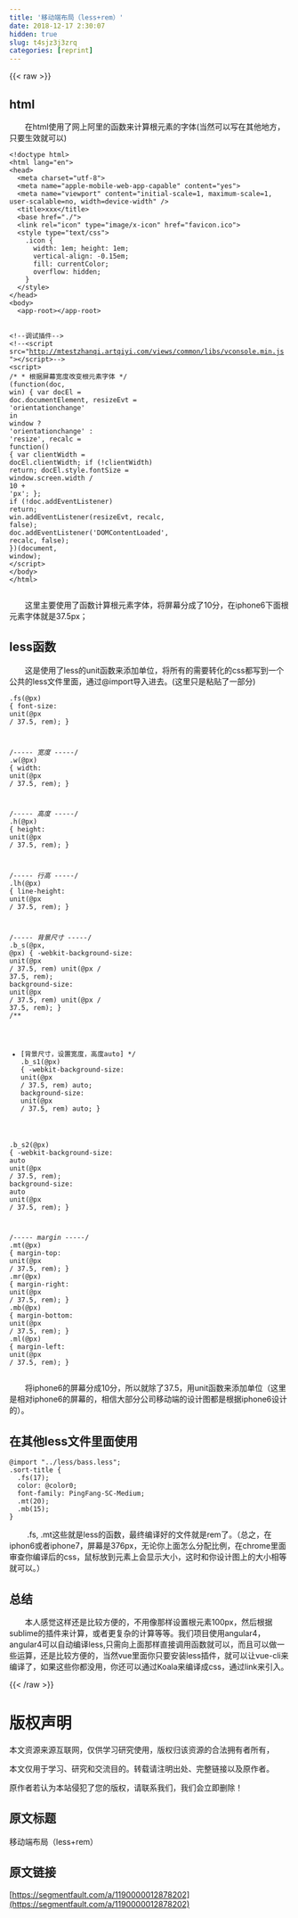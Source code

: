 ```yaml
---
title: '移动端布局（less+rem）' 
date: 2018-12-17 2:30:07
hidden: true
slug: t4sjz3j3zrq
categories: [reprint]
---
```


{{< raw >}}

                    
<h2 id="articleHeader0">html</h2>
<p>  在html使用了网上阿里的函数来计算根元素的字体(当然可以写在其他地方，只要生效就可以)</p>
<div class="widget-codetool" style="display:none;">
      <div class="widget-codetool--inner">
      <span class="selectCode code-tool" data-toggle="tooltip" data-placement="top" title="" data-original-title="全选"></span>
      <span type="button" class="copyCode code-tool" data-toggle="tooltip" data-placement="top" data-clipboard-text="<!doctype html>
<html lang=&quot;en&quot;>
<head>
  <meta charset=&quot;utf-8&quot;>
  <meta name=&quot;apple-mobile-web-app-capable&quot; content=&quot;yes&quot;>
  <meta name=&quot;viewport&quot; content=&quot;initial-scale=1, maximum-scale=1, user-scalable=no, width=device-width&quot; />
  <title>xxx</title>
  <base href=&quot;./&quot;>
  <link rel=&quot;icon&quot; type=&quot;image/x-icon&quot; href=&quot;favicon.ico&quot;>
  <style type=&quot;text/css&quot;>
    .icon {
      width: 1em; height: 1em;
      vertical-align: -0.15em;
      fill: currentColor;
      overflow: hidden;
    }
  </style>
</head>
<body>
  <app-root></app-root>

  <!--调试插件-->
  <!--<script src=&quot;http://mtestzhanqi.artqiyi.com/views/common/libs/vconsole.min.js &quot;></script>-->
  <script>
    /*
     * 根据屏幕宽度改变根元素字体
     */
    (function(doc, win) {
      var docEl = doc.documentElement,
        resizeEvt = 'orientationchange' in window ? 'orientationchange' : 'resize',
        recalc = function() {
          var clientWidth = docEl.clientWidth;
          if (!clientWidth) return;
          docEl.style.fontSize = window.screen.width / 10 + 'px';
        };
      if (!doc.addEventListener) return;
      win.addEventListener(resizeEvt, recalc, false);
      doc.addEventListener('DOMContentLoaded', recalc, false);
    })(document, window);
  </script>
</body>
</html>
" title="" data-original-title="复制"></span>
      <span type="button" class="saveToNote code-tool" data-toggle="tooltip" data-placement="top" title="" data-original-title="放进笔记"></span>
      </div>
      </div><pre class="xml hljs"><code class="html"><span class="hljs-meta">&lt;!doctype html&gt;</span>
<span class="hljs-tag">&lt;<span class="hljs-name">html</span> <span class="hljs-attr">lang</span>=<span class="hljs-string">"en"</span>&gt;</span>
<span class="hljs-tag">&lt;<span class="hljs-name">head</span>&gt;</span>
  <span class="hljs-tag">&lt;<span class="hljs-name">meta</span> <span class="hljs-attr">charset</span>=<span class="hljs-string">"utf-8"</span>&gt;</span>
  <span class="hljs-tag">&lt;<span class="hljs-name">meta</span> <span class="hljs-attr">name</span>=<span class="hljs-string">"apple-mobile-web-app-capable"</span> <span class="hljs-attr">content</span>=<span class="hljs-string">"yes"</span>&gt;</span>
  <span class="hljs-tag">&lt;<span class="hljs-name">meta</span> <span class="hljs-attr">name</span>=<span class="hljs-string">"viewport"</span> <span class="hljs-attr">content</span>=<span class="hljs-string">"initial-scale=1, maximum-scale=1, user-scalable=no, width=device-width"</span> /&gt;</span>
  <span class="hljs-tag">&lt;<span class="hljs-name">title</span>&gt;</span>xxx<span class="hljs-tag">&lt;/<span class="hljs-name">title</span>&gt;</span>
  <span class="hljs-tag">&lt;<span class="hljs-name">base</span> <span class="hljs-attr">href</span>=<span class="hljs-string">"./"</span>&gt;</span>
  <span class="hljs-tag">&lt;<span class="hljs-name">link</span> <span class="hljs-attr">rel</span>=<span class="hljs-string">"icon"</span> <span class="hljs-attr">type</span>=<span class="hljs-string">"image/x-icon"</span> <span class="hljs-attr">href</span>=<span class="hljs-string">"favicon.ico"</span>&gt;</span>
  <span class="hljs-tag">&lt;<span class="hljs-name">style</span> <span class="hljs-attr">type</span>=<span class="hljs-string">"text/css"</span>&gt;</span><span class="css">
    <span class="hljs-selector-class">.icon</span> {
      <span class="hljs-attribute">width</span>: <span class="hljs-number">1em</span>; <span class="hljs-attribute">height</span>: <span class="hljs-number">1em</span>;
      <span class="hljs-attribute">vertical-align</span>: -<span class="hljs-number">0.15em</span>;
      <span class="hljs-attribute">fill</span>: currentColor;
      <span class="hljs-attribute">overflow</span>: hidden;
    }
  </span><span class="hljs-tag">&lt;/<span class="hljs-name">style</span>&gt;</span>
<span class="hljs-tag">&lt;/<span class="hljs-name">head</span>&gt;</span>
<span class="hljs-tag">&lt;<span class="hljs-name">body</span>&gt;</span>
  <span class="hljs-tag">&lt;<span class="hljs-name">app-root</span>&gt;</span><span class="hljs-tag">&lt;/<span class="hljs-name">app-root</span>&gt;</span>

  <span class="hljs-comment">&lt;!--调试插件--&gt;</span>
  <span class="hljs-comment">&lt;!--&lt;script src="http://mtestzhanqi.artqiyi.com/views/common/libs/vconsole.min.js "&gt;&lt;/script&gt;--&gt;</span>
  <span class="hljs-tag">&lt;<span class="hljs-name">script</span>&gt;</span><span class="javascript">
    <span class="hljs-comment">/*
     * 根据屏幕宽度改变根元素字体
     */</span>
    (<span class="hljs-function"><span class="hljs-keyword">function</span>(<span class="hljs-params">doc, win</span>) </span>{
      <span class="hljs-keyword">var</span> docEl = doc.documentElement,
        resizeEvt = <span class="hljs-string">'orientationchange'</span> <span class="hljs-keyword">in</span> <span class="hljs-built_in">window</span> ? <span class="hljs-string">'orientationchange'</span> : <span class="hljs-string">'resize'</span>,
        recalc = <span class="hljs-function"><span class="hljs-keyword">function</span>(<span class="hljs-params"></span>) </span>{
          <span class="hljs-keyword">var</span> clientWidth = docEl.clientWidth;
          <span class="hljs-keyword">if</span> (!clientWidth) <span class="hljs-keyword">return</span>;
          docEl.style.fontSize = <span class="hljs-built_in">window</span>.screen.width / <span class="hljs-number">10</span> + <span class="hljs-string">'px'</span>;
        };
      <span class="hljs-keyword">if</span> (!doc.addEventListener) <span class="hljs-keyword">return</span>;
      win.addEventListener(resizeEvt, recalc, <span class="hljs-literal">false</span>);
      doc.addEventListener(<span class="hljs-string">'DOMContentLoaded'</span>, recalc, <span class="hljs-literal">false</span>);
    })(<span class="hljs-built_in">document</span>, <span class="hljs-built_in">window</span>);
  </span><span class="hljs-tag">&lt;/<span class="hljs-name">script</span>&gt;</span>
<span class="hljs-tag">&lt;/<span class="hljs-name">body</span>&gt;</span>
<span class="hljs-tag">&lt;/<span class="hljs-name">html</span>&gt;</span>
</code></pre>
<p>  这里主要使用了函数计算根元素字体，将屏幕分成了10分，在iphone6下面根元素字体就是37.5px；</p>
<h2 id="articleHeader1">less函数</h2>
<p>  这是使用了less的unit函数来添加单位，将所有的需要转化的css都写到一个公共的less文件里面，通过@import导入进去。(这里只是粘贴了一部分)</p>
<div class="widget-codetool" style="display:none;">
      <div class="widget-codetool--inner">
      <span class="selectCode code-tool" data-toggle="tooltip" data-placement="top" title="" data-original-title="全选"></span>
      <span type="button" class="copyCode code-tool" data-toggle="tooltip" data-placement="top" data-clipboard-text=".fs(@px) {
  font-size: unit(@px / 37.5, rem);
}

/*----- 宽度 -----*/
.w(@px) {
  width: unit(@px / 37.5, rem);
}

/*----- 高度 -----*/
.h(@px) {
  height: unit(@px / 37.5, rem);
}

/*----- 行高 -----*/
.lh(@px) {
  line-height: unit(@px / 37.5, rem);
}

/*----- 背景尺寸 -----*/
.b_s(@px, @px) {
  -webkit-background-size: unit(@px / 37.5, rem) unit(@px / 37.5, rem);
  background-size: unit(@px / 37.5, rem) unit(@px / 37.5, rem);
}
/**
* [背景尺寸，设置宽度，高度auto]
 */
.b_s1(@px) {
  -webkit-background-size: unit(@px / 37.5, rem) auto;
  background-size: unit(@px / 37.5, rem) auto;
}

.b_s2(@px) {
  -webkit-background-size: auto unit(@px / 37.5, rem);
  background-size: auto unit(@px / 37.5, rem);
}

/*----- margin -----*/
.mt(@px) {
  margin-top: unit(@px / 37.5, rem);
}
.mr(@px) {
  margin-right: unit(@px / 37.5, rem);
}
.mb(@px) {
  margin-bottom: unit(@px / 37.5, rem);
}
.ml(@px) {
  margin-left: unit(@px / 37.5, rem);
}
" title="" data-original-title="复制"></span>
      <span type="button" class="saveToNote code-tool" data-toggle="tooltip" data-placement="top" title="" data-original-title="放进笔记"></span>
      </div>
      </div><pre class="css hljs"><code class="css"><span class="hljs-selector-class">.fs</span>(@<span class="hljs-keyword">px</span>) {
  <span class="hljs-selector-tag">font-size</span>: <span class="hljs-selector-tag">unit</span>(@<span class="hljs-keyword">px</span> / <span class="hljs-number">37.5</span>, rem);
}

<span class="hljs-comment">/*----- 宽度 -----*/</span>
<span class="hljs-selector-class">.w</span>(@<span class="hljs-keyword">px</span>) {
  <span class="hljs-selector-tag">width</span>: <span class="hljs-selector-tag">unit</span>(@<span class="hljs-keyword">px</span> / <span class="hljs-number">37.5</span>, rem);
}

<span class="hljs-comment">/*----- 高度 -----*/</span>
<span class="hljs-selector-class">.h</span>(@<span class="hljs-keyword">px</span>) {
  <span class="hljs-selector-tag">height</span>: <span class="hljs-selector-tag">unit</span>(@<span class="hljs-keyword">px</span> / <span class="hljs-number">37.5</span>, rem);
}

<span class="hljs-comment">/*----- 行高 -----*/</span>
<span class="hljs-selector-class">.lh</span>(@<span class="hljs-keyword">px</span>) {
  <span class="hljs-selector-tag">line-height</span>: <span class="hljs-selector-tag">unit</span>(@<span class="hljs-keyword">px</span> / <span class="hljs-number">37.5</span>, rem);
}

<span class="hljs-comment">/*----- 背景尺寸 -----*/</span>
<span class="hljs-selector-class">.b_s</span>(@<span class="hljs-keyword">px</span>, @px) {
  <span class="hljs-selector-tag">-webkit-background-size</span>: <span class="hljs-selector-tag">unit</span>(@<span class="hljs-keyword">px</span> / <span class="hljs-number">37.5</span>, rem) unit(@px / <span class="hljs-number">37.5</span>, rem);
  <span class="hljs-selector-tag">background-size</span>: <span class="hljs-selector-tag">unit</span>(@<span class="hljs-keyword">px</span> / <span class="hljs-number">37.5</span>, rem) unit(@px / <span class="hljs-number">37.5</span>, rem);
}
<span class="hljs-comment">/**
* [背景尺寸，设置宽度，高度auto]
 */</span>
<span class="hljs-selector-class">.b_s1</span>(@<span class="hljs-keyword">px</span>) {
  <span class="hljs-selector-tag">-webkit-background-size</span>: <span class="hljs-selector-tag">unit</span>(@<span class="hljs-keyword">px</span> / <span class="hljs-number">37.5</span>, rem) auto;
  <span class="hljs-selector-tag">background-size</span>: <span class="hljs-selector-tag">unit</span>(@<span class="hljs-keyword">px</span> / <span class="hljs-number">37.5</span>, rem) auto;
}

<span class="hljs-selector-class">.b_s2</span>(@<span class="hljs-keyword">px</span>) {
  <span class="hljs-selector-tag">-webkit-background-size</span>: <span class="hljs-selector-tag">auto</span> <span class="hljs-selector-tag">unit</span>(@<span class="hljs-keyword">px</span> / <span class="hljs-number">37.5</span>, rem);
  <span class="hljs-selector-tag">background-size</span>: <span class="hljs-selector-tag">auto</span> <span class="hljs-selector-tag">unit</span>(@<span class="hljs-keyword">px</span> / <span class="hljs-number">37.5</span>, rem);
}

<span class="hljs-comment">/*----- margin -----*/</span>
<span class="hljs-selector-class">.mt</span>(@<span class="hljs-keyword">px</span>) {
  <span class="hljs-selector-tag">margin-top</span>: <span class="hljs-selector-tag">unit</span>(@<span class="hljs-keyword">px</span> / <span class="hljs-number">37.5</span>, rem);
}
<span class="hljs-selector-class">.mr</span>(@<span class="hljs-keyword">px</span>) {
  <span class="hljs-selector-tag">margin-right</span>: <span class="hljs-selector-tag">unit</span>(@<span class="hljs-keyword">px</span> / <span class="hljs-number">37.5</span>, rem);
}
<span class="hljs-selector-class">.mb</span>(@<span class="hljs-keyword">px</span>) {
  <span class="hljs-selector-tag">margin-bottom</span>: <span class="hljs-selector-tag">unit</span>(@<span class="hljs-keyword">px</span> / <span class="hljs-number">37.5</span>, rem);
}
<span class="hljs-selector-class">.ml</span>(@<span class="hljs-keyword">px</span>) {
  <span class="hljs-selector-tag">margin-left</span>: <span class="hljs-selector-tag">unit</span>(@<span class="hljs-keyword">px</span> / <span class="hljs-number">37.5</span>, rem);
}
</code></pre>
<p>  将iphone6的屏幕分成10分，所以就除了37.5，用unit函数来添加单位（这里是相对iphone6的屏幕的，相信大部分公司移动端的设计图都是根据iphone6设计的）。</p>
<h2 id="articleHeader2">在其他less文件里面使用</h2>
<div class="widget-codetool" style="display:none;">
      <div class="widget-codetool--inner">
      <span class="selectCode code-tool" data-toggle="tooltip" data-placement="top" title="" data-original-title="全选"></span>
      <span type="button" class="copyCode code-tool" data-toggle="tooltip" data-placement="top" data-clipboard-text="@import &quot;../less/bass.less&quot;;
.sort-title {
  .fs(17);
  color: @color0;
  font-family: PingFang-SC-Medium;
  .mt(20);
  .mb(15);
}" title="" data-original-title="复制"></span>
      <span type="button" class="saveToNote code-tool" data-toggle="tooltip" data-placement="top" title="" data-original-title="放进笔记"></span>
      </div>
      </div><pre class="css hljs"><code class="css">@<span class="hljs-keyword">import</span> <span class="hljs-string">"../less/bass.less"</span>;
<span class="hljs-selector-class">.sort-title</span> {
  .fs(17);
  <span class="hljs-attribute">color</span>: @color0;
  <span class="hljs-attribute">font-family</span>: PingFang-SC-Medium;
  .mt(20);
  .mb(15);
}</code></pre>
<p>   .fs, .mt这些就是less的函数，最终编译好的文件就是rem了。（总之，在iphon6或者iphone7，屏幕是376px，无论你上面怎么分配比例，在chrome里面审查你编译后的css，鼠标放到元素上会显示大小，这时和你设计图上的大小相等就可以。）</p>
<h2 id="articleHeader3">总结</h2>
<p>  本人感觉这样还是比较方便的，不用像那样设置根元素100px，然后根据sublime的插件来计算，或者更复杂的计算等等。我们项目使用angular4，angular4可以自动编译less,只需向上面那样直接调用函数就可以，而且可以做一些运算，还是比较方便的，当然vue里面你只要安装less插件，就可以让vue-cli来编译了，如果这些你都没用，你还可以通过Koala来编译成css，通过link来引入。</p>

                
{{< /raw >}}

# 版权声明
本文资源来源互联网，仅供学习研究使用，版权归该资源的合法拥有者所有，

本文仅用于学习、研究和交流目的。转载请注明出处、完整链接以及原作者。

原作者若认为本站侵犯了您的版权，请联系我们，我们会立即删除！

## 原文标题
移动端布局（less+rem）

## 原文链接
[https://segmentfault.com/a/1190000012878202](https://segmentfault.com/a/1190000012878202)

